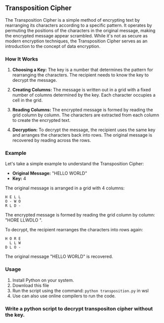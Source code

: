 ## Transposition Cipher

The Transposition Cipher is a simple method of encrypting text by rearranging its characters according to a specific pattern. It operates by permuting the positions of the characters in the original message, making the encrypted message appear scrambled. While it's not as secure as modern encryption techniques, the Transposition Cipher serves as an introduction to the concept of data encryption.

### How It Works

1. **Choosing a Key:** The key is a number that determines the pattern for rearranging the characters. The recipient needs to know the key to decrypt the message.

2. **Creating Columns:** The message is written out in a grid with a fixed number of columns determined by the key. Each character occupies a cell in the grid.

3. **Reading Columns:** The encrypted message is formed by reading the grid column by column. The characters are extracted from each column to create the encrypted text.

4. **Decryption:** To decrypt the message, the recipient uses the same key and arranges the characters back into rows. The original message is recovered by reading across the rows.

### Example

Let's take a simple example to understand the Transposition Cipher:

- **Original Message:** "HELLO WORLD"
- **Key:** 4

The original message is arranged in a grid with 4 columns:

```
H E L L
O - W O
R L D - 
```
The encrypted message is formed by reading the grid column by column: "HORE LLWDLO ".

To decrypt, the recipient rearranges the characters into rows again:

```
H O R E
  L L W
D L O -
```
The original message "HELLO WORLD" is recovered.

### Usage

1. Install Python on your system.
2. Download this file
3. Run the script using the command: `python transposition.py` in wsl
4. Use can also use online compilers to run the code.

### Write a python script to decrypt transpositon cipher without the key.

